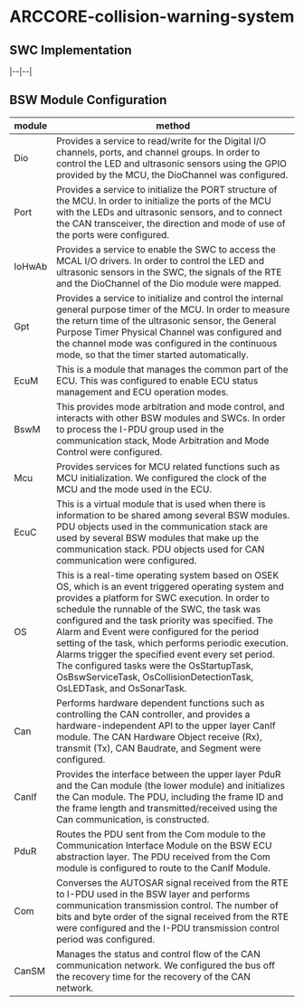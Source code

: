 # ARCCORE-collision-warning-system
## SWC Implementation
|--|--|


## BSW Module Configuration
| module | method |
|--|--|
| Dio | Provides a service to read/write for the Digital I/O channels, ports, and channel groups. In order to control the LED and ultrasonic sensors using the GPIO provided by the MCU, the DioChannel was configured. |
| Port | Provides a service to initialize the PORT structure of the MCU. In order to initialize the ports of the MCU with the LEDs and ultrasonic sensors, and to connect the CAN transceiver, the direction and mode of use of the ports were configured. |
| IoHwAb | Provides a service to enable the SWC to access the MCAL I/O drivers. In order to control the LED and ultrasonic sensors in the SWC, the signals of the RTE and the DioChannel of the Dio module were mapped. |
| Gpt | Provides a service to initialize and control the internal general purpose timer of the MCU. In order to measure the return time of the ultrasonic sensor, the General Purpose Timer Physical Channel was configured and the channel mode was configured in the continuous mode, so that the timer started automatically. | 
|EcuM|This is a module that manages the common part of the ECU. This was configured to enable ECU status management and ECU operation modes.|
|BswM|This provides mode arbitration and mode control, and interacts with other BSW modules and SWCs. In order to process the I-PDU group used in the communication stack, Mode Arbitration and Mode Control were configured.|
|Mcu|Provides services for MCU related functions such as MCU initialization. We configured the clock of the MCU and the mode used in the ECU.|
|EcuC|This is a virtual module that is used when there is information to be shared among several BSW modules. PDU objects used in the communication stack are used by several BSW modules that make up the communication stack. PDU objects used for CAN communication were configured.|
|OS|This is a real-time operating system based on OSEK OS, which is an event triggered operating system and provides a platform for SWC execution. In order to schedule the runnable of the SWC, the task was configured and the task priority was specified. The Alarm and Event were configured for the period setting of the task, which performs periodic execution. Alarms trigger the specified event every set period. The configured tasks were the OsStartupTask, OsBswServiceTask, OsCollisionDetectionTask, OsLEDTask, and OsSonarTask.|
|Can|Performs hardware dependent functions such as controlling the CAN controller, and provides a hardware-independent API to the upper layer CanIf module. The CAN Hardware Object receive (Rx), transmit (Tx), CAN Baudrate, and Segment were configured.|
|CanIf|Provides the interface between the upper layer PduR and the Can module (the lower module) and initializes the Can module. The PDU, including the frame ID and the frame length and transmitted/received using the Can communication, is constructed.|
|PduR|Routes the PDU sent from the Com module to the Communication Interface Module on the BSW ECU abstraction layer. The PDU received from the Com module is configured to route to the CanIf Module.|
|Com|Converses the AUTOSAR signal received from the RTE to I-PDU used in the BSW layer and performs communication transmission control. The number of bits and byte order of the signal received from the RTE were configured and the I-PDU transmission control period was configured.|
|CanSM|Manages the status and control flow of the CAN communication network. We configured the bus off the recovery time for the recovery of the CAN network.|
